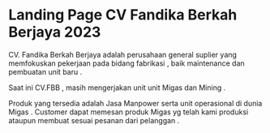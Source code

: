 
# Landing Page CV Fandika Berkah Berjaya 2023

CV. Fandika Berkah Berjaya adalah perusahaan general suplier yang memfokuskan pekerjaan pada bidang fabrikasi , baik maintenance dan pembuatan unit baru . 

Saat ini CV.FBB , masih mengerjakan unit unit Migas dan Mining . 

Produk yang tersedia adalah Jasa Manpower  serta unit operasional di dunia Migas .  Customer dapat memesan produk Migas yg telah kami produksi ataupun membuat sesuai pesanan dari pelanggan .

